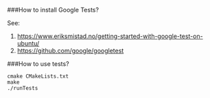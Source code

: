 ###How to install Google Tests?

See: 
1. https://www.eriksmistad.no/getting-started-with-google-test-on-ubuntu/
2. https://github.com/google/googletest

###How to use tests?
```
cmake CMakeLists.txt
make
./runTests
```


